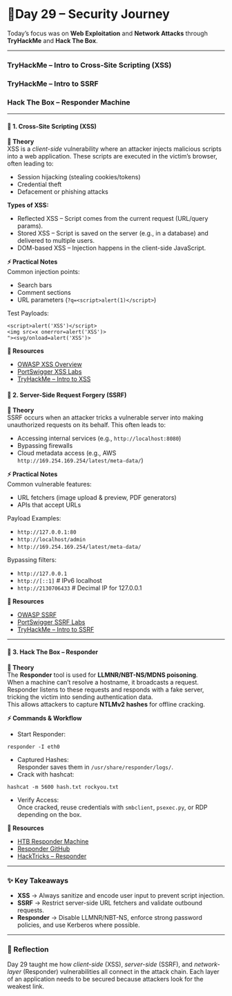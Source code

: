
# 🚀**Day 29 – Security Journey**

Today’s focus was on **Web Exploitation** and **Network Attacks** through **TryHackMe** and **Hack The Box**.

---

### TryHackMe – Intro to Cross-Site Scripting (XSS)  
### TryHackMe – Intro to SSRF  
### Hack The Box – Responder Machine

---

#### 🔹 1. Cross-Site Scripting (XSS)  
**📖 Theory**  
XSS is a *client-side* vulnerability where an attacker injects malicious scripts into a web application. These scripts are executed in the victim’s browser, often leading to:  
- Session hijacking (stealing cookies/tokens)  
- Credential theft  
- Defacement or phishing attacks

**Types of XSS:**  
- Reflected XSS – Script comes from the current request (URL/query params).  
- Stored XSS – Script is saved on the server (e.g., in a database) and delivered to multiple users.  
- DOM-based XSS – Injection happens in the client-side JavaScript.

**⚡ Practical Notes**  
Common injection points:  
- Search bars  
- Comment sections  
- URL parameters (`?q=<script>alert(1)</script>`)  

Test Payloads:
```
<script>alert('XSS')</script>  
<img src=x onerror=alert('XSS')>  
"><svg/onload=alert('XSS')>
```

**🔗 Resources**  
- [OWASP XSS Overview]()  
- [PortSwigger XSS Labs]()  
- [TryHackMe – Intro to XSS]()


#### 🔹 2. Server-Side Request Forgery (SSRF)  
**📖 Theory**  
SSRF occurs when an attacker tricks a vulnerable server into making unauthorized requests on its behalf. This often leads to:  
- Accessing internal services (e.g., `http://localhost:8080`)  
- Bypassing firewalls  
- Cloud metadata access (e.g., AWS `http://169.254.169.254/latest/meta-data/`)

**⚡ Practical Notes**  
Common vulnerable features:  
- URL fetchers (image upload & preview, PDF generators)  
- APIs that accept URLs

Payload Examples:  
- `http://127.0.0.1:80`  
- `http://localhost/admin`  
- `http://169.254.169.254/latest/meta-data/`

Bypassing filters:  
- `http://127.0.0.1`  
- `http://[::1]`        # IPv6 localhost  
- `http://2130706433`  # Decimal IP for 127.0.0.1

**🔗 Resources**  
- [OWASP SSRF]()  
- [PortSwigger SSRF Labs]()  
- [TryHackMe – Intro to SSRF]()

---

#### 🔹 3. Hack The Box – Responder  
**📖 Theory**  
The **Responder** tool is used for **LLMNR/NBT-NS/MDNS poisoning**.  
When a machine can’t resolve a hostname, it broadcasts a request.  
Responder listens to these requests and responds with a fake server, tricking the victim into sending authentication data.  
This allows attackers to capture **NTLMv2 hashes** for offline cracking.

**⚡ Commands & Workflow**  
- Start Responder:  
```
responder -I eth0
```  
- Captured Hashes:  
Responder saves them in `/usr/share/responder/logs/`.  
- Crack with hashcat:  
```
hashcat -m 5600 hash.txt rockyou.txt
```  
- Verify Access:  
Once cracked, reuse credentials with `smbclient`, `psexec.py`, or RDP depending on the box.

**🔗 Resources**  
- [HTB Responder Machine]()  
- [Responder GitHub](https://github.com/lgandx/Responder)  
- [HackTricks – Responder]()

---

### ✨ Key Takeaways  
- **XSS** → Always sanitize and encode user input to prevent script injection.  
- **SSRF** → Restrict server-side URL fetchers and validate outbound requests.  
- **Responder** → Disable LLMNR/NBT-NS, enforce strong password policies, and use Kerberos where possible.

---

### 📌 Reflection  
Day 29 taught me how *client-side* (XSS), *server-side* (SSRF), and *network-layer* (Responder) vulnerabilities all connect in the attack chain. Each layer of an application needs to be secured because attackers look for the weakest link.
